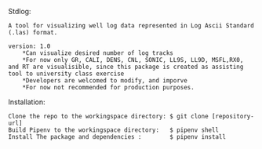 Stdlog:

	A tool for visualizing well log data represented in Log Ascii Standard
	(.las) format.

	version: 1.0
		*Can visualize desired number of log tracks
		*For now only GR, CALI, DENS, CNL, SONIC, LL9S, LL9D, MSFL,RX0, and RT are visualisible, since this package is created as assisting tool to university class exercise
		*Developers are welcomed to modify, and imporve
		*For now not recommended for production purposes.


Installation:

	Clone the repo to the workingspace directory: $ git clone [repository-url]
	Build Pipenv to the workingspace directory:   $ pipenv shell
	Install The package and dependencies :        $ pipenv install
